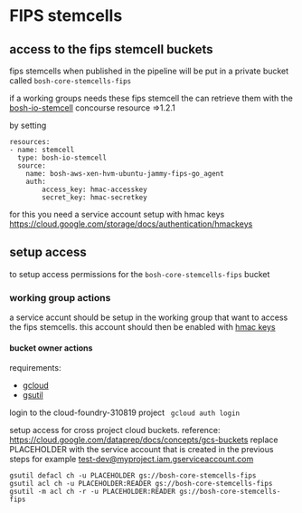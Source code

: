 # FIPS stemcells

## access to the fips stemcell buckets
fips stemcells when published in the pipeline
will be put in a private bucket called `bosh-core-stemcells-fips`

if a working groups needs these fips stemcell the can retrieve them with the
[bosh-io-stemcell](https://github.com/concourse/bosh-io-stemcell-resource) concourse resource =>1.2.1

by setting
```
resources:
- name: stemcell
  type: bosh-io-stemcell
  source:
    name: bosh-aws-xen-hvm-ubuntu-jammy-fips-go_agent
    auth:
        access_key: hmac-accesskey
        secret_key: hmac-secretkey
```
for this you need a service account setup with hmac keys
https://cloud.google.com/storage/docs/authentication/hmackeys

## setup access
to setup access permissions for the `bosh-core-stemcells-fips` bucket

### working group actions
a service accunt should be setup in the working group that want to access the fips stemcells.
this account should then be enabled with [hmac keys](https://cloud.google.com/storage/docs/authentication/hmackeys)

#### bucket owner actions
requirements:
- [gcloud](https://cloud.google.com/sdk/docs/install)
- [gsutil](https://cloud.google.com/storage/docs/gsutil_install)

login to the cloud-foundry-310819 project ` gcloud auth login`

setup access for cross project cloud buckets. reference: https://cloud.google.com/dataprep/docs/concepts/gcs-buckets
replace PLACEHOLDER with the service account that is created in the previous steps for example test-dev@myproject.iam.gserviceaccount.com
```
gsutil defacl ch -u PLACEHOLDER gs://bosh-core-stemcells-fips
gsutil acl ch -u PLACEHOLDER:READER gs://bosh-core-stemcells-fips
gsutil -m acl ch -r -u PLACEHOLDER:READER gs://bosh-core-stemcells-fips
```

